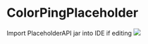 # ColorPingPlaceholder

Import PlaceholderAPI jar into IDE if editing
<img src="https://read-my-man.ga/L9kvVwnoPZ.png">
